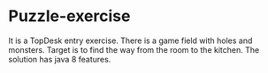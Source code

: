 # Puzzle-exercise

It is a TopDesk entry exercise. There is a game field with holes and monsters. Target is to find the way from the room to the kitchen.
The solution has java 8 features.
